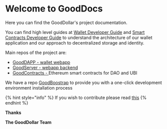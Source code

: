 # Welcome to GoodDocs

Here you can find the GoodDollar's project documentation.

You can find high level guides at [Wallet Developer Guide](developer-guides/) and [Smart Contracts Developer Guide](smart-contracts-guide/) to understand the architecture of our wallet application and our approach to decentralized storage and identity.

Main repos of the project are:

* [GoodDAPP - wallet webapp](https://github.com/GoodDollar/GoodDAPP)
* [GoodServer - webapp backend](https://github.com/GoodDollar/GoodServer)
* [GoodContracts - ](https://github.com/GoodDollar/GoodContracts)Ethereum smart contracts for DAO and UBI

We have a repo [GoodBoostrap](https://github.com/GoodDollar/GoodBootstrap) to provide you with a one-click development environment installation process

{% hint style="info" %}
If you wish to contribute please read [this](contributing.md)
{% endhint %}

**Thanks**

**The GoodDollar Team**

